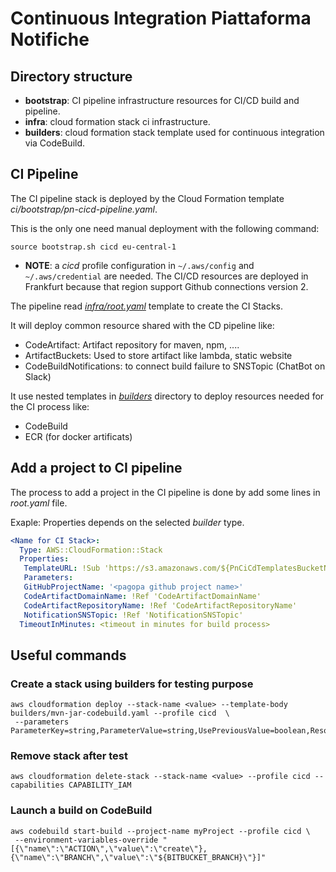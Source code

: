 # Continuous Integration Piattaforma Notifiche

## Directory structure
- __bootstrap__: CI pipeline infrastructure resources for CI/CD build and pipeline.
- __infra__: cloud formation stack ci infrastructure.
- __builders__: cloud formation stack template used for continuous integration via CodeBuild.

## CI Pipeline
The CI pipeline stack is deployed by the Cloud Formation template _ci/bootstrap/pn-cicd-pipeline.yaml_.

This is the only one need manual deployment with the following command:

```
source bootstrap.sh cicd eu-central-1
```

- __NOTE__: a _cicd_ profile configuration in `~/.aws/config` and `~/.aws/credential` are needed. 
The CI/CD resources are deployed in Frankfurt because that region support Github connections version 2.

The pipeline read _[infra/root.yaml](infra/root.yaml)_ template to create the CI Stacks. 

It will deploy common resource shared with the CD pipeline like:
- CodeArtifact: Artifact repository for maven, npm, ....
- ArtifactBuckets: Used to store artifact like lambda, static website  
- CodeBuildNotifications: to connect build failure to SNSTopic (ChatBot on Slack)

It use nested templates in _[builders](builders)_ directory to deploy resources
needed for the CI process like:
- CodeBuild
- ECR (for docker artificats)

## Add a project to CI pipeline

The process to add a project in the CI pipeline is done by add some lines in _root.yaml_ file.

Exaple: Properties depends on the selected _builder_ type.

````yaml
<Name for CI Stack>:
  Type: AWS::CloudFormation::Stack
  Properties:
   TemplateURL: !Sub 'https://s3.amazonaws.com/${PnCiCdTemplatesBucketName}/ci/builders/<builder-type>.yaml'
   Parameters:
   GitHubProjectName: '<pagopa github project name>'
   CodeArtifactDomainName: !Ref 'CodeArtifactDomainName'
   CodeArtifactRepositoryName: !Ref 'CodeArtifactRepositoryName'
   NotificationSNSTopic: !Ref 'NotificationSNSTopic'
  TimeoutInMinutes: <timeout in minutes for build process>
````

## Useful commands

### Create a stack using builders for testing purpose
```
aws cloudformation deploy --stack-name <value> --template-body builders/mvn-jar-codebuild.yaml --profile cicd  \
 --parameters ParameterKey=string,ParameterValue=string,UsePreviousValue=boolean,ResolvedValue=string
```

### Remove stack after test
```
aws cloudformation delete-stack --stack-name <value> --profile cicd --capabilities CAPABILITY_IAM 
```

### Launch a build on CodeBuild
```
aws codebuild start-build --project-name myProject --profile cicd \
 --environment-variables-override "[{\"name\":\"ACTION\",\"value\":\"create\"},{\"name\":\"BRANCH\",\"value\":\"${BITBUCKET_BRANCH}\"}]"
```
